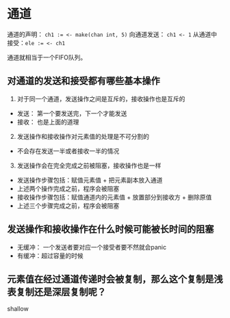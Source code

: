 # 通道


通道的声明： `ch1 := <- make(chan int, 5)`
向通道发送： `ch1 <- 1`
从通道中接受：`ele := <- ch1`


通道就相当于一个FIFO队列。


## 对通道的发送和接受都有哪些基本操作

1. 对于同一个通道，发送操作之间是互斥的，接收操作也是互斥的
  + 发送： 第一个要发送完，下一个才能发送
  + 接收： 也是上面的道理
2. 发送操作和接收操作对元素值的处理是不可分割的
  + 不会存在发送一半或者接收一半的情况
3. 发送操作会在完全完成之前被阻塞，接收操作也是一样
  + 发送操作步骤包括：赋值元素值 + 把元素副本放入通道
  + 上述两个操作完成之前，程序会被阻塞
  + 接收操作步骤包括：赋值通道内的元素值 + 放置部分到接收方 + 删除原值
  + 上述三个步骤完成之前，程序会被阻塞


## 发送操作和接收操作在什么时候可能被长时间的阻塞

- 无缓冲： 一个发送者要对应一个接受者要不然就会panic
- 有缓冲：超过容量的时候


## 元素值在经过通道传递时会被复制，那么这个复制是浅表复制还是深层复制呢？

shallow





